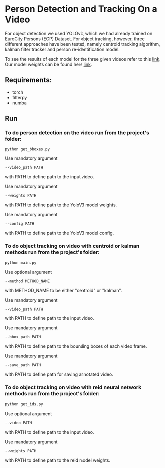 # Person Detection and Tracking On a Video

For object detection we used YOLOv3, which we had already trained on EuroCity Persons (ECP) Dataset. For object tracking, however, three different approaches have been tested, namely centroid tracking algorithm, kalman filter tracker and person re-identification model.

To see the results of each model for the three given videos refer to this [link](https://drive.google.com/open?id=1d-IUrzjbMIyvn1Ah_lp6yvNy_AWPYnEC).
Our model weights can be found here [link](https://drive.google.com/open?id=1LU9k_kdO5ahfW_Xh-ULH6IkU4a69oik-).

## Requirements:
* torch
* filterpy
* numba

## Run
### To do person detection on the video run from the project's folder:
```bash
python get_bboxes.py
```
Use mandatory argument
```
--video_path PATH
```
with PATH to define path to the input video.

Use mandatory argument
```
--weights PATH
```
with PATH to define path to the YoloV3 model weights.

Use mandatory argument
```
--config PATH
```
with PATH to define path to the YoloV3 model config.


### To do object tracking on video with centroid or kalman methods run from the project's folder:

```bash
python main.py
```
Use optional argument
```
--method METHOD_NAME
```
with METHOD_NAME to be either "centroid" or "kalman". 

Use mandatory argument
```
--video_path PATH
```
with PATH to define path to the input video.
    
Use mandatory argument
```
--bbox_path PATH
```
with PATH to define path to the bounding boxes of each video frame.

Use mandatory argument
```
--save_path PATH
```
with PATH to define path for saving annotated video.

### To do object tracking on video with reid neural network methods run from the project's folder:

```bash
python get_ids.py
```
Use optional argument
```
--video PATH
```
with PATH to define path to the input video.

Use mandatory argument
```
--weights PATH
```
with PATH to define path to the reid model weights.